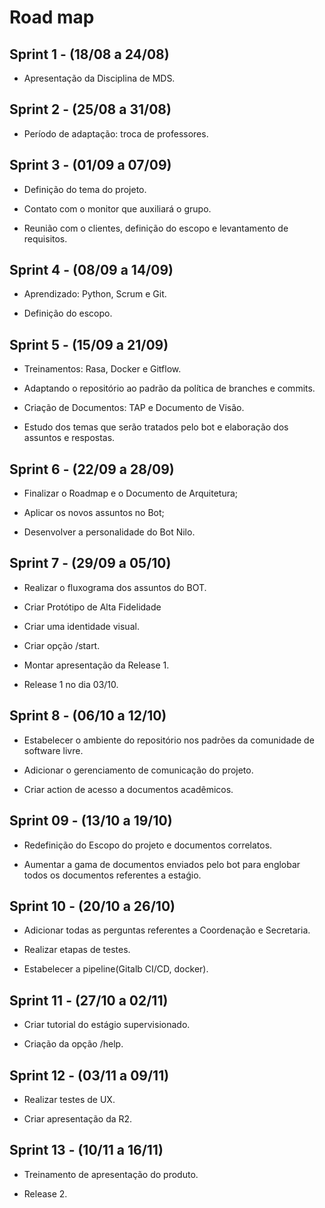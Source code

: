 
# Road map

 

## Sprint 1 - (18/08 a 24/08)

- Apresentação da Disciplina de MDS.

 
## Sprint 2 - (25/08 a 31/08)

- Período de adaptação: troca de professores.
 

## Sprint 3 - (01/09 a 07/09)

- Definição do tema do projeto.

- Contato com o monitor que auxiliará o grupo.

- Reunião com o clientes, definição do escopo e levantamento de requisitos.


## Sprint 4 - (08/09 a 14/09)

- Aprendizado: Python, Scrum e Git.

- Definição do escopo.

 
## Sprint 5 - (15/09 a 21/09)

- Treinamentos: Rasa, Docker e Gitflow.

- Adaptando o repositório ao padrão da política de branches e commits.

- Criação de Documentos: TAP e Documento de Visão.

- Estudo dos temas que serão tratados pelo bot e elaboração dos assuntos e respostas.

 
## Sprint 6 - (22/09 a 28/09)

- Finalizar o Roadmap e o Documento de Arquitetura;

- Aplicar os novos assuntos no Bot;

- Desenvolver a personalidade do Bot Nilo.

 
## Sprint 7 - (29/09 a 05/10)

- Realizar o fluxograma dos assuntos do BOT.

- Criar Protótipo de Alta Fidelidade

- Criar uma identidade visual.

- Criar opção /start.

- Montar apresentação da Release 1.

- Release 1 no dia 03/10.

 
## Sprint 8 - (06/10 a 12/10)

- Estabelecer o ambiente do repositório nos padrões da comunidade de software livre.

- Adicionar o gerenciamento de comunicação do projeto.

- Criar action de acesso a documentos acadêmicos.

 
## Sprint 09 - (13/10 a 19/10)

- Redefinição do Escopo do projeto e documentos correlatos.


- Aumentar a gama de documentos enviados pelo bot para englobar todos os documentos referentes a estaǵio.

## Sprint 10 - (20/10 a 26/10)

- Adicionar todas as perguntas referentes a Coordenação e Secretaria.

- Realizar etapas de testes.

- Estabelecer a pipeline(Gitalb CI/CD, docker).


## Sprint 11 - (27/10 a 02/11)

- Criar tutorial do estágio supervisionado.

- Criação da opção /help.


## Sprint 12 - (03/11 a 09/11)

- Realizar testes de UX.

- Criar apresentação da R2.


## Sprint 13 - (10/11 a 16/11)

- Treinamento de apresentação do produto.

- Release 2.



